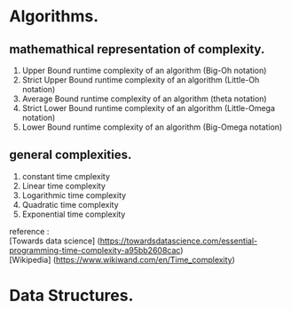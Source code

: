 # Algorithms.

## mathemathical representation of complexity.
1. Upper Bound runtime complexity of an algorithm (Big-Oh notation)
2. Strict Upper Bound runtime complexity of an algorithm (Little-Oh notation)
3. Average Bound runtime complexity of an algorithm (theta notation)
4. Strict Lower Bound runtime complexity of an algorithm (Little-Omega notation)
5. Lower Bound runtime complexity of an algorithm (Big-Omega notation)

## general complexities.
1. constant time cmplexity
2. Linear time complexity
3. Logarithmic time complexity
4. Quadratic time complexity
5. Exponential time complexity



reference : </br>
[Towards data science] (https://towardsdatascience.com/essential-programming-time-complexity-a95bb2608cac)</br>
[Wikipedia] (https://www.wikiwand.com/en/Time_complexity)

# Data Structures.

